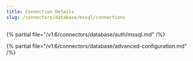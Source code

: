 ```yaml
---
title: Connection Details
slug: /connectors/database/mssql/connections
---
```


{% partial file="/v1.6/connectors/database/auth/mssql.md" /%}

{% partial file="/v1.6/connectors/database/advanced-configuration.md" /%}
